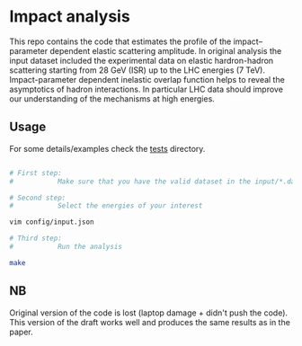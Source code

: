 # Impact analysis


This repo contains the code that estimates the profile of the impact–parameter dependent elastic scattering amplitude. In original analysis the input dataset included the experimental data on elastic hardron-hadron scattering starting from 28 GeV (ISR) up to the LHC energies (7 TeV). Impact-parameter dependent inelastic overlap function helps to reveal the asymptotics of hadron interactions. In particular LHC data should improve our understanding of the mechanisms at high energies.

## Usage
For some details/examples check the [tests](test) directory.
```bash

# First step:
# 			Make sure that you have the valid dataset in the input/*.data

# Second step:
#			Select the energies of your interest

vim config/input.json

# Third step: 
#			Run the analysis

make

```
## NB
Original version of the code is lost (laptop damage + didn't push the code). This version of the draft works well and produces the same results as in the paper.
